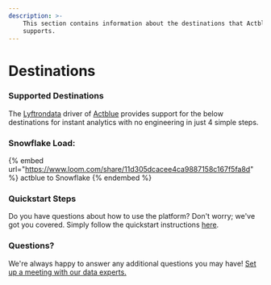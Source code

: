 ```yaml
---
description: >-
    This section contains information about the destinations that Actblue
    supports.
---
```


# Destinations

### Supported Destinations

The [Lyftrondata](https://www.lyftrondata.com/) driver of [Actblue](https://www.lyftrondata.com/integration/actblue/) provides support for the below destinations for instant analytics with no engineering in just 4 simple steps.

### Snowflake Load:

{% embed url="https://www.loom.com/share/11d305dcacee4ca9887158c167f5fa8d" %}
actblue to Snowflake
{% endembed %}

### Quickstart Steps

Do you have questions about how to use the platform? Don't worry; we've got you covered. Simply follow the quickstart instructions [here](../../../quickstart-steps.md).

### Questions? <a href="#questions" id="questions"></a>

We're always happy to answer any additional questions you may have! [Set up a meeting with our data experts.](https://www.lyftrondata.com/book-a-meeting/)
